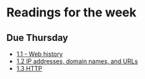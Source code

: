 # Readings for the week
## Due Thursday
* [1.1 - Web history](https://learn.zybooks.com/zybook/UNCOBACS200SanchezSpring2022/chapter/1/section/1)
* [1.2 IP addresses, domain names, and URLs](https://learn.zybooks.com/zybook/UNCOBACS200SanchezSpring2022/chapter/1/section/2)
* [1.3 HTTP](https://learn.zybooks.com/zybook/UNCOBACS200SanchezSpring2022/chapter/1/section/3)
